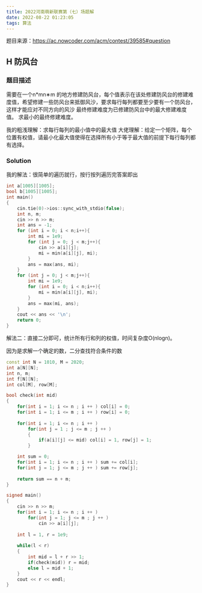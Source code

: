 ```yaml
---
title: 2022河南萌新联赛第（七）场题解
date: 2022-08-22 01:23:05
tags: 算法
---
```


题目来源：https://ac.nowcoder.com/acm/contest/39585#question

<!--more-->

## H 防风台

### 题目描述
需要在一个n*mn∗m 的地方修建防风台，每个值表示在该处修建防风台的修建难度值，希望修建一些防风台来抵御风沙，要求每行每列都要至少要有一个防风台，这样才能应对不同方向的风沙
最终修建难度为已修建防风台中的最大修建难度值。
求最小的最终修建难度。

我的粗浅理解：求每行每列的最小值中的最大值
大佬理解：给定一个矩阵，每个位置有权值，请最小化最大值使得在选择所有小于等于最大值的前提下每行每列都有选择。

### Solution
我的解法：很简单的遍历就行，按行按列遍历完答案即出
```C++
int a[1005][1005];
bool b[1005][1005];
int main()
{
    cin.tie(0)->ios::sync_with_stdio(false);
    int n, m;
    cin >> n >> m;
    int ans = -1;
    for (int i = 0; i < n;i++){
        int mi = 1e9;
        for (int j = 0; j < m;j++){
            cin >> a[i][j];
            mi = min(a[i][j], mi);
        }
        ans = max(ans, mi);
    }
    for (int j = 0; j < m;j++){
        int mi = 1e9;
        for (int i = 0; i < n;i++){
            mi = min(a[i][j], mi);
        }
        ans = max(mi, ans);
    }
    cout << ans << '\n';
    return 0;
}
```

解法二：直接二分即可，统计所有行和列的权值，时间复杂度O(nlogn)。

因为是求解一个确定的数，二分查找符合条件的数

```C++
const int N = 1010, M = 2020;
int a[N][N];
int n, m;
int f[N][N];
int col[M], row[M];

bool check(int mid)
{
    for(int i = 1; i <= n ; i ++ ) col[i] = 0;
    for(int i = 1; i <= m ; i ++ ) row[i] = 0;
    
    for(int i = 1; i <= n ; i ++ )
        for(int j = 1 ; j <= m ; j ++ )
        {
            if(a[i][j] <= mid) col[i] = 1, row[j] = 1;
        }

    int sum = 0;
    for(int i = 1; i <= n ; i ++ ) sum += col[i];
    for(int j = 1; j <= m ; j ++ ) sum += row[j];
    
    return sum == n + m;
}

signed main()
{
    cin >> n >> m;
    for(int i = 1; i <= n ; i ++ )  
        for(int j = 1; j <= m ; j ++ ) 
            cin >> a[i][j];
    
    int l = 1, r = 1e9;
    
    while(l < r)
    {
        int mid = l + r >> 1;
        if(check(mid)) r = mid;
        else l = mid + 1;
    }
    cout << r << endl;
}
```

